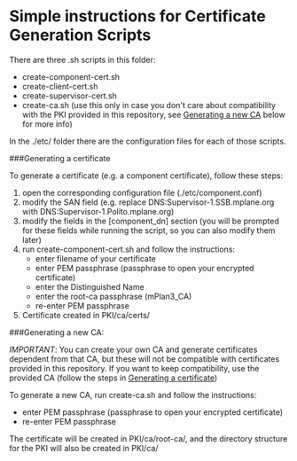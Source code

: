 # Simple instructions for Certificate Generation Scripts

There are three .sh scripts in this folder:

-   create-component-cert.sh
-   create-client-cert.sh
-   create-supervisor-cert.sh
-   create-ca.sh (use this only in case you don't care about compatibility with the PKI provided in this repository, see [Generating a new CA](#generating-a-new-ca) below for more info)

In the ./etc/ folder there are the configuration files for each of those scripts.

###Generating a certificate

To generate a certificate (e.g. a component certificate), follow these steps:

1. open the corresponding configuration file (./etc/component.conf)
2. modify the SAN field (e.g. replace DNS:Supervisor-1.SSB.mplane.org with DNS:Supervisor-1.Polito.mplane.org)
3. modify the fields in the [component_dn] section (you will be prompted for these fields while running the script, so you can also modify them later)
4. run create-component-cert.sh and follow the instructions:
    - enter filename of your certificate
    - enter PEM passphrase (passphrase to open your encrypted certificate)
    - enter the Distinguished Name
    - enter the root-ca passphrase (mPlan3_CA)
    - re-enter PEM passphrase
5. Certificate created in PKI/ca/certs/

###Generating a new CA:

_IMPORTANT_: You can create your own CA and generate certificates dependent from that CA, but these will not be compatible with certificates provided in this repository. If you want to keep compatibility, use the provided CA (follow the steps in [Generating a certificate](#generating-a-certificate))

To generate a new CA, run create-ca.sh and follow the instructions:

- enter PEM passphrase (passphrase to open your encrypted certificate)
- re-enter PEM passphrase

The certificate will be created in PKI/ca/root-ca/, and the directory structure for the PKI will also be created in PKI/ca/
